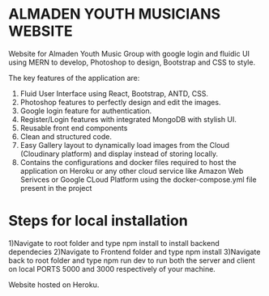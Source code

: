 # ALMADEN YOUTH MUSICIANS WEBSITE

Website for Almaden Youth Music Group with google login and fluidic UI using MERN to develop, Photoshop to design, Bootstrap and CSS to style.

The key features of the application are:

1) Fluid User Interface using React, Bootstrap, ANTD, CSS. 
2) Photoshop features to perfectly design and edit the images.
3) Google login feature for authentication.
4) Register/Login features with integrated MongoDB with stylish UI.
5) Reusable front end components
6) Clean and structured code.
7) Easy Gallery layout to dynamically load images from the Cloud (Cloudinary platform) and display instead of storing locally.
8) Contains the configurations and docker files required to host the application on Heroku or any other cloud service like Amazon Web Serivces or Google CLoud Platform using the docker-compose.yml file present in the project

# Steps for local installation

1)Navigate to root folder and type npm install to install backend dependecies
2)Navigate to Frontend folder and type npm install
3)Navigate back to root folder and type npm run dev to run both the server and client on local PORTS 5000 and 3000 respectively of your machine.


Website hosted on Heroku. 


